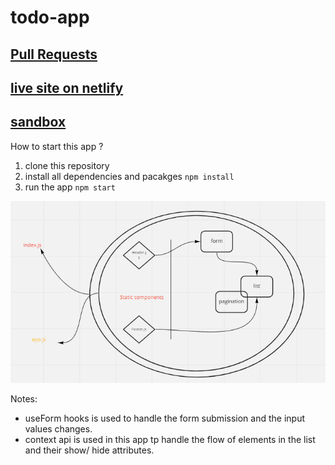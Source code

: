 # todo-app


## [Pull Requests](https://github.com/MohammadAltamimi98/todo-app/pulls)
## [live site on netlify](https://todolist-mohammad.netlify.app/)
## [sandbox](https://codesandbox.io/s/todo-3cfhd)


How to start this app ?

1. clone this repository
2. install all dependencies and pacakges 
   `npm install`
3. run the app
  `npm start`


  ![](./todo.png)

Notes:

  - useForm hooks is used to handle the form submission and the input values changes.
  - context api is used in this app tp handle the flow of elements in the list and their show/ hide attributes.